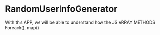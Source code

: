 # RandomUserInfoGenerator
With this APP, we will be able to understand  how the JS ARRAY METHODS Foreach(), map()